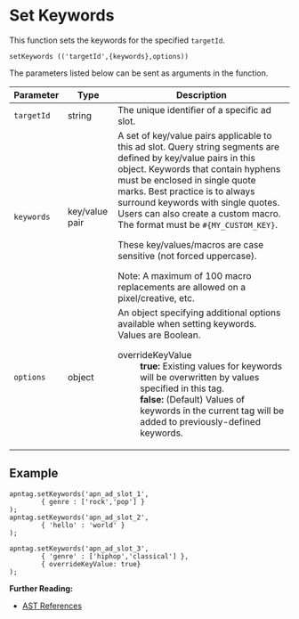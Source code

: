 # Set Keywords

<div class="body refbody">

<div class="section">

This function sets the keywords for the specified `targetId`.

``` pre
setKeywords (('targetId',{keywords},options))
```

The parameters listed below can be sent as arguments in the function.

<div class="tablenoborder">

<table class="table" data-cellpadding="4" data-cellspacing="0"
data-summary="" data-frame="border" data-border="1" data-rules="all">
<thead class="thead">
<tr class="header ">
<th id="d288596e71" class="entry nocellnoborder"
style="vertical-align: top">Parameter</th>
<th id="d288596e74" class="entry nocellnoborder"
style="vertical-align: top">Type</th>
<th id="d288596e77" class="entry cell-noborder"
style="vertical-align: top">Description</th>
</tr>
</thead>
<tbody class="tbody">
<tr class="odd ">
<td class="entry nocellnoborder"
headers="d288596e71 "><code class="ph codeph">targetId</code></td>
<td class="entry nocellnoborder"
headers="d288596e74 ">string</td>
<td class="entry cell-noborder"
headers="d288596e77 ">The unique identifier of a specific ad slot.</td>
</tr>
<tr class="even ">
<td class="entry nocellnoborder"
headers="d288596e71 "><code class="ph codeph">keywords</code></td>
<td class="entry nocellnoborder"
headers="d288596e74 ">key/value pair</td>
<td class="entry cell-noborder"
headers="d288596e77 ">A set of key/value pairs applicable to this ad
slot. Query string segments are defined by key/value pairs in this
object. Keywords that contain hyphens must be enclosed in single quote
marks. Best practice is to always surround keywords with single quotes.
Users can also create a custom macro. The format must be <code
class="ph codeph">#{MY_CUSTOM_KEY}</code>.
<p>These key/values/macros are case sensitive (not forced
uppercase).</p>
<div class="note">
<span class="notetitle">Note:</span> A maximum of 100 macro replacements
are allowed on a pixel/creative, etc.
</div></td>
</tr>
<tr class="odd ">
<td class="entry -nocellborder"
headers="d288596e71 "><code class="ph codeph">options</code></td>
<td class="entry -nocellborder"
headers="d288596e74 ">object</td>
<td class="entry cellborder"
headers="d288596e77 ">An object specifying additional options available
when setting keywords. Values are Boolean.
<dl>
<dt>overrideKeyValue</dt>
<dd>
<strong>true:</strong> Existing values for keywords will be overwritten
by values specified in this tag.
</dd>
<dd>
<strong>false:</strong> (Default) Values of keywords in the current tag
will be added to previously-defined keywords.
</dd>
</dl></td>
</tr>
</tbody>
</table>

</div>

</div>

<div class="section">

## Example

``` pre
apntag.setKeywords('apn_ad_slot_1',
        { genre : ['rock','pop'] }
);
apntag.setKeywords('apn_ad_slot_2',
        { 'hello' : 'world' }
);
 
apntag.setKeywords('apn_ad_slot_3',
        { 'genre' : ['hiphop','classical'] },
        { overrideKeyValue: true}
);
```

</div>

</div>

<div class="related-links">

<div class="familylinks">

<div class="parentlink">

**Further Reading:**
- [AST References](ast-api-reference.md)
</div>

</div>

</div>
